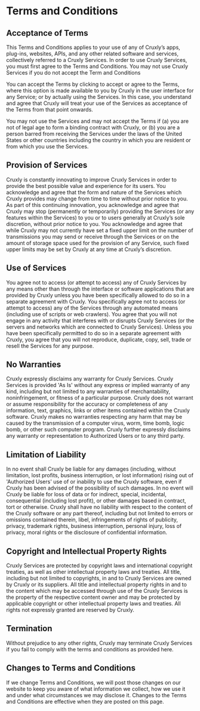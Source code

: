 # Terms and Conditions

## Acceptance of Terms

This Terms and Conditions  applies to your use of any of Cruxly’s apps, plug-ins, websites, APIs, and any other related software and services, collectively referred to a Cruxly Services. In order to use Cruxly Services, you must first agree to the Terms and Conditions. You may not use Cruxly Services if you do not accept the Term and Conditions

You can accept the Terms by clicking to accept or agree to the Terms, where this option is made available to you by Cruxly in the user interface for any Service; or by actually using the Services. In this case, you understand and agree that Cruxly will treat your use of the Services as acceptance of the Terms from that point onwards.

You may not use the Services and may not accept the Terms if (a) you are not of legal age to form a binding contract with Cruxly, or (b) you are a person barred from receiving the Services under the laws of the United States or other countries including the country in which you are resident or from which you use the Services.

## Provision of Services
Cruxly is constantly innovating to improve Cruxly Services in order to provide the best possible value and experience for its users. You acknowledge and agree that the form and nature of the Services which Cruxly provides may change from time to time without prior notice to you.
As part of this continuing innovation, you acknowledge and agree that Cruxly may stop (permanently or temporarily) providing the Services (or any features within the Services) to you or to users generally at Cruxly’s sole discretion, without prior notice to you.
You acknowledge and agree that while Cruxly may not currently have set a fixed upper limit on the number of transmissions you may send or receive through the Services or on the amount of storage space used for the provision of any Service, such fixed upper limits may be set by Cruxly at any time at Cruxly’s discretion.

## Use of Services
You agree not to access (or attempt to access) any of Cruxly Services by any means other than through the interface or software applications that are provided by Cruxly unless you have been specifically allowed to do so in a separate agreement with Cruxly. You specifically agree not to access (or attempt to access) any of the Services through any automated means (including use of scripts or web crawlers).
You agree that you will not engage in any activity that interferes with or disrupts Cruxly Services (or the servers and networks which are connected to Cruxly Services).
Unless you have been specifically permitted to do so in a separate agreement with Cruxly, you agree that you will not reproduce, duplicate, copy, sell, trade or resell the Services for any purpose.

## No Warranties
Cruxly expressly disclaims any warranty for Cruxly Services. Cruxly Services is provided 'As Is' without any express or implied warranty of any kind, including but not limited to any warranties of merchantability, noninfringement, or fitness of a particular purpose. Cruxly does not warrant or assume responsibility for the accuracy or completeness of any information, text, graphics, links or other items contained within the Cruxly software. Cruxly makes no warranties respecting any harm that may be caused by the transmission of a computer virus, worm, time bomb, logic bomb, or other such computer program. Cruxly further expressly disclaims any warranty or representation to Authorized Users or to any third party.

## Limitation of Liability
In no event shall Cruxly be liable for any damages (including, without limitation, lost profits, business interruption, or lost information) rising out of 'Authorized Users' use of or inability to use the Cruxly software, even if Cruxly has been advised of the possibility of such damages. In no event will Cruxly be liable for loss of data or for indirect, special, incidental, consequential (including lost profit), or other damages based in contract, tort or otherwise. Cruxly shall have no liability with respect to the content of the Cruxly software or any part thereof, including but not limited to errors or omissions contained therein, libel, infringements of rights of publicity, privacy, trademark rights, business interruption, personal injury, loss of privacy, moral rights or the disclosure of confidential information.

## Copyright and Intellectual Property Rights
Cruxly Services are protected by copyright laws and international copyright treaties, as well as other intellectual property laws and treaties.
All title, including but not limited to copyrights, in and to Cruxly Services are owned by Cruxly or its suppliers. All title and intellectual property rights in and to the content which may be accessed through use of the Cruxly Services is the property of the respective content owner and may be protected by applicable copyright or other intellectual property laws and treaties. All rights not expressly granted are reserved by Cruxly.

## Termination
Without prejudice to any other rights, Cruxly may terminate Cruxly Services if you fail to comply with the terms and conditions as provided here.

## Changes to Terms and Conditions
If we change Terms and Conditions, we will post those changes on our website to keep you aware of what information we collect, how we use it and under what circumstances we may disclose it. Changes to the Terms and Conditions are effective when they are posted on this page.
